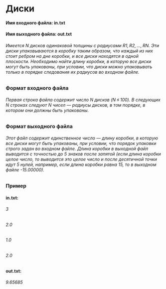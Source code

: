 <h1>Диски
<h4>Имя входного файла: in.txt 
<h4>Имя выходного файла: out.txt 
<h6>Имеется N дисков одинаковой толщины с радиусами R1, R2, …, RN. Эти диски упаковываются в коробку таким образом, что каждый из них стоит ребром на дне коробки, и все диски находятся в одной плоскости. Необходимо найти длину коробки, в которую все диски могут быть упакованы, при условии, что диски можно упаковывать только в порядке следования их радиусов во входном файле.
<h3>Формат входного файла
<h6>Первая строка файла содержит число N дисков (N ≤ 100). В следующих N строках следуют N чисел — радиусы дисков, в том порядке, в котором они должны быть упакованы.
<h3>Формат выходного файла
<h6>Этот файл содержит единственное число — длину коробки, в которую все диски могут быть упакованы, при условии, что порядок упаковки строго задан во входном файле. Длина коробки в выходной файл выводится с точностью до 5 знаков после запятой (если длина коробки целое число, то выводится это целое число и после десятичной точки идут 5 нулей, например, если длина коробки равна 15, то в выходном файле -15.00000).
<h3>Пример
<h4>in.txt:
<h6>3
<h6>2.0
<h6>1.0
<h6>2.0
<h4>out.txt:
<h6>9.65685
